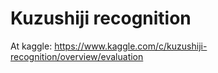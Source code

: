 # Kuzushiji recognition

At kaggle: https://www.kaggle.com/c/kuzushiji-recognition/overview/evaluation
